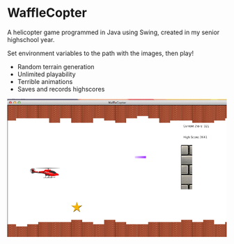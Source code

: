 WaffleCopter
============
A helicopter game programmed in Java using Swing, created in my senior highschool year.

Set environment variables to the path with the images, then play!

* Random terrain generation
* Unlimited playability
* Terrible animations
* Saves and records highscores

![picutre](/wafflecopter.png?raw=true "The game")
